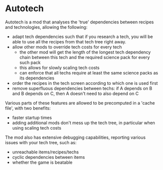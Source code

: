 # Autotech

Autotech is a mod that analyses the 'true' dependencies between recipes and technologies, allowing the following:
- adapt tech dependencies such that if you research a tech, you will be able to use all the recipes from that tech tree right away.
- allow other mods to override tech costs for every tech
  - the other mod will get the length of the longest tech dependency chain between this tech and the required science pack for every such pack
  - this allows for slowly scaling tech costs
  - can enforce that all techs require at least the same science packs as its dependencies
- order the recipes in the tech screen according to which one is used first
- remove superfluous dependencies between techs: if A depends on B and B depends on C, then A doesn't need to also depend on C

Various parts of these features are allowed to be precomputed in a 'cache file', with two benefits:
- faster startup times
- adding additional mods don't mess up the tech tree, in particular when using scaling tech costs

The mod also has extensive debugging capabilities, reporting various issues with your tech tree, such as:
- unreachable items/recipes/techs
- cyclic dependencies between items
- whether the game is beatable
